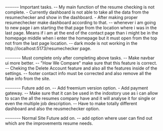 ------- Important tasks.
-- My main function of the resume checking is not complete. - Currently dashboard is not able to take all the data from the resumechecker and show in the dashboard. - After making proper resumechecker make dashboard according to that.
-- whenever i am going to new page i am starting the that page from the location where i was in the last page. Means if i am at the end of the contact page than i might be in the homepage middle when i enter the homepage but it must open from the top not from the last page location.
-- dark mode is not working in the http://localhost:5173/resumechecker page.


-------- Must complete only after completing above tasks.
-- Make navbar ui more better.
-- "How We Compare" make sure that this feature is correct.
-- Cheking the Delete Account feature and also all the features inside of the settings.
-- footer contact info must be corrected and also remove all the fake info from the site.

-------- Future add on.
-- Add freemium version option. - Add payment gateway.
-- Make sure that it can be used in the indostory use as i can allow to scan the all the resumes company have and it will analyse it for single or even the multiple job description.
-- Have to make totally different dashboard and also the reusmechecker option.

-------- Normal Site Future add on.
-- add option where user can find out which are the improvements resume needs.
